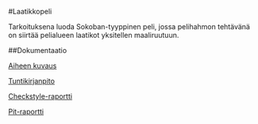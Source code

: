 #Laatikkopeli

Tarkoituksena luoda Sokoban-tyyppinen peli, jossa pelihahmon tehtävänä on siirtää pelialueen laatikot yksitellen maaliruutuun. 

##Dokumentaatio

[Aiheen kuvaus](https://github.com/dropleton/Laatikkopeli/blob/master/dokumentointi/aiheenKuvausJaRakenne.md)

[Tuntikirjanpito](https://github.com/dropleton/Laatikkopeli/blob/master/dokumentointi/tuntikirjanpito.md)

[Checkstyle-raportti](https://htmlpreview.github.io/?https://github.com/dropleton/Laatikkopeli/tree/master/dokumentointi/Checkstyle/site)

[Pit-raportti](https://htmlpreview.github.io/?https://github.com/dropleton/Laatikkopeli/tree/master/dokumentointi/pit/201604081612)

